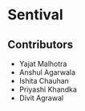 # Sentival


## Contributors
* Yajat Malhotra
* Anshul Agarwala
* Ishita Chauhan
* Priyashi Khandka
* Divit Agrawal
